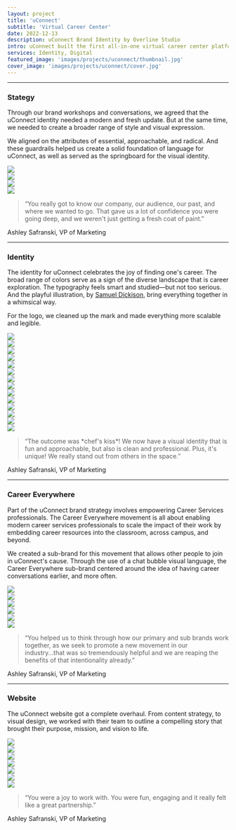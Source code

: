 ```yaml
---
layout: project
title: 'uConnect'
subtitle: 'Virtual Career Center'
date: 2022-12-13
description: uConnect Brand Identity by Overline Studio
intro: uConnect built the first all-in-one virtual career center platform designed to radically improve digital student engagement. Their mission is to empower the next generation to realize their full potential by improving access to career resources, networks, and opportunities—early in their lives and throughout their careers. We worked with their team to establish a refreshed brand identity, that better aligned with their mission.
services: Identity, Digital
featured_image: 'images/projects/uconnect/thumbnail.jpg'
cover_image: 'images/projects/uconnect/cover.jpg'
---
```


<hr class="span-12" />

<div class="span-12 md-span-6">
    <h3 class="displayLarge">Stategy</h3>
</div>

<div class="span-12 md-span-6 md-start-7">
    <p>Through our brand workshops and conversations, we agreed that the uConnect identity needed a modern and fresh update. But at the same time, we needed to create a broader range of style and visual expression.</p>
    <p>We aligned on the attributes of essential, approachable, and radical. And these guardrails helped us create a solid foundation of language for uConnect, as well as served as the springboard for the visual identity.</p>
</div>

<div class="span-12 pt1 lg-pt2">
    <img src="{{ '/images/projects/uconnect/stickies.jpg' | relative_url }}" />
</div>

<div class="span-12 sm-span-6 pt1 lg-pt2">
     <img src="{{ '/images/projects/uconnect/attributes.jpg' | relative_url }}" />
</div>
<div class="span-12 sm-span-6 pt1 lg-pt2">
    <img src="{{ '/images/projects/uconnect/scribbles.jpg' | relative_url }}" />
</div>

<div class="span-12 pt1 lg-pt2">
    <img src="{{ '/images/projects/uconnect/mission.jpg' | relative_url }}" />
</div>

<div class="span-12 md-span-10 pb6 mb6 mt10">
    <blockquote><span>“</span>You really got to know our company, our audience, our past, and where we wanted to go. That gave us a lot of confidence you were going deep, and we weren't just getting a fresh coat of paint.”</blockquote>
    <p>Ashley Safranski, VP of Marketing</p>
</div>


<hr class="span-12" />

<div class="span-12 md-span-6">
    <h3 class="displayLarge">Identity</h3>
</div>

<div class="span-12 md-span-6 md-start-7">
    <p>The identity for uConnect celebrates the joy of finding one's career. The broad range of colors serve as a sign of the diverse landscape that is career exploration. The typography feels smart and studied—but not too serious. And the playful illustration, by <a href="https://www.instagram.com/samuelrudyard/">Samuel Dickison</a>, bring everything together in a whimsical way.</p>
    <p>For the logo, we cleaned up the mark and made everything more scalable and legible.</p>
</div>

<div class="span-12 pt1 lg-pt2">
    <img src="{{ '/images/projects/uconnect/lockup.webp' | relative_url }}" />
</div>

<div class="span-12 sm-span-6 pt1 lg-pt2">
     <img src="{{ '/images/projects/uconnect/before.jpg' | relative_url }}" />
</div>
<div class="span-12 sm-span-6 pt1 lg-pt2">
    <img src="{{ '/images/projects/uconnect/after.jpg' | relative_url }}" />
</div>

<div class="span-12 pt1 lg-pt2">
    <img src="{{ '/images/projects/uconnect/guidelines.webp' | relative_url }}" />
</div>

<div class="span-12 pt1 lg-pt2">
    <img src="{{ '/images/projects/uconnect/business-cards.jpg' | relative_url }}" />
</div>

<div class="span-12 sm-span-6 pt1 lg-pt2">
     <img src="{{ '/images/projects/uconnect/bradford-1.jpg' | relative_url }}" />
</div>
<div class="span-12 sm-span-6 pt1 lg-pt2">
    <img src="{{ '/images/projects/uconnect/bradford-2.jpg' | relative_url }}" />
</div>

<div class="span-12 sm-span-6 pt1 lg-pt2">
     <img src="{{ '/images/projects/uconnect/studio-1.jpg' | relative_url }}" />
</div>
<div class="span-12 sm-span-6 pt1 lg-pt2">
    <img src="{{ '/images/projects/uconnect/studio-2.jpg' | relative_url }}" />
</div>

<div class="span-12 pt1 lg-pt2">
    <img src="{{ '/images/projects/uconnect/illustration-1.webp' | relative_url }}" />
</div>

<div class="span-12 pt1 lg-pt2">
    <img src="{{ '/images/projects/uconnect/illustration-2.webp' | relative_url }}" />
</div>

<div class="span-12 sm-span-6 pt1 lg-pt2">
     <img src="{{ '/images/projects/uconnect/values.webp' | relative_url }}" />
</div>
<div class="span-12 sm-span-6 pt1 lg-pt2">
    <img src="{{ '/images/projects/uconnect/portrait.webp' | relative_url }}" />
</div>

<div class="span-12 pt1 lg-pt2">
    <img src="{{ '/images/projects/uconnect/social.webp' | relative_url }}" />
</div>

<div class="span-12 md-span-10 pb6 mb6 mt10">
    <blockquote><span>“</span>The outcome was *chef's kiss*! We now have a visual identity that is fun and approachable, but also is clean and professional. Plus, it's unique! We really stand out from others in the space.”</blockquote>
    <p>Ashley Safranski, VP of Marketing</p>
</div>

<hr class="span-12" />

<div class="span-12 md-span-6">
    <h3 class="displayLarge">Career Everywhere</h3>
</div>

<div class="span-12 md-span-6 md-start-7">
   <p>Part of the uConnect brand strategy involves empowering Career Services professionals. The Career Everywhere movement is all about enabling modern career services professionals to scale the impact of their work by embedding career resources into the classroom, across campus, and beyond.</p>
    <p>We created a sub-brand for this movement that allows other people to join in uConnect's cause. Through the use of a chat bubble visual language, the Career Everywhere sub-brand centered around the idea of having career conversations earlier, and more often.</p>
</div>

<div class="span-12 pt1 lg-pt2">
    <img src="{{ '/images/projects/uconnect/ce-logo.webp' | relative_url }}" />
</div>

<div class="span-12 sm-span-6 pt1 lg-pt2">
     <img src="{{ '/images/projects/uconnect/sticker-pile.webp' | relative_url }}" />
</div>
<div class="span-12 sm-span-6 pt1 lg-pt2">
    <img src="{{ '/images/projects/uconnect/ce-colors.webp' | relative_url }}" />
</div>

<div class="span-12 pt1 lg-pt2">
    <img src="{{ '/images/projects/uconnect/ce-shirt.webp' | relative_url }}" />
</div>

<div class="span-12 sm-span-6 pt1 lg-pt2">
     <img src="{{ '/images/projects/uconnect/bubbles.webp' | relative_url }}" />
</div>
<div class="span-12 sm-span-6 pt1 lg-pt2">
    <img src="{{ '/images/projects/uconnect/ce-linkedin.webp' | relative_url }}" />
</div>


<div class="span-12 md-span-10 mb6 mt10">
    <blockquote><span>“</span>You helped us to think through how our primary and sub brands work together, as we seek to promote a new movement in our industry...that was so tremendously helpful and we are reaping the benefits of that intentionality already.”</blockquote>
    <p>Ashley Safranski, VP of Marketing</p>
</div>


<hr class="span-12" />

<div class="span-12 md-span-6">
    <h3 class="displayLarge">Website</h3>
</div>

<div class="span-12 md-span-6 md-start-7">
   <p>The uConnect website got a complete overhaul. From content strategy, to visual design, we worked with their team to outline a compelling story that brought their purpose, mission, and vision to life.</p>
</div>

<div class="span-12 pt1 lg-pt2">
    <img src="{{ '/images/projects/uconnect/lofi.webp' | relative_url }}" />
</div>

<div class="span-12 sm-span-6 pt1 lg-pt2">
     <img src="{{ '/images/projects/uconnect/hifi-1.webp' | relative_url }}" />
</div>
<div class="span-12 sm-span-6 pt1 lg-pt2">
    <img src="{{ '/images/projects/uconnect/hifi-2.webp' | relative_url }}" />
</div>

<div class="span-12 pt1 lg-pt2">
    <img src="{{ '/images/projects/uconnect/home-mock.webp' | relative_url }}" />
</div>

<div class="span-12 sm-span-6 pt1 lg-pt2">
     <img src="{{ '/images/projects/uconnect/mobile-1.webp' | relative_url }}" />
</div>
<div class="span-12 sm-span-6 pt1 lg-pt2">
    <img src="{{ '/images/projects/uconnect/mobile-2.webp' | relative_url }}" />
</div>

<div class="span-12 pt1 lg-pt2">
    <img src="{{ '/images/projects/uconnect/sub-pages.webp' | relative_url }}" />
</div>


<div class="span-12 md-span-10 mt10">
    <blockquote><span>“</span>You were a joy to work with. You were fun, engaging and it really felt like a great partnership.”</blockquote>
    <p>Ashley Safranski, VP of Marketing</p>
</div>

